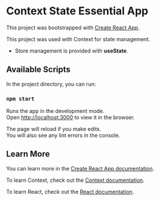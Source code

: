 # Context State Essential App

This project was bootstrapped with [Create React App](https://github.com/facebook/create-react-app).

This project was used with Context for state management.
- Store management is provided with **useState**.

## Available Scripts

In the project directory, you can run:

### `npm start`

Runs the app in the development mode.\
Open [http://localhost:3000](http://localhost:3000) to view it in the browser.

The page will reload if you make edits.\
You will also see any lint errors in the console.

## Learn More

You can learn more in the [Create React App documentation](https://facebook.github.io/create-react-app/docs/getting-started).

To learn Context, check out the [Context documentation](https://reactjs.org/docs/context.html).

To learn React, check out the [React documentation](https://reactjs.org/).
